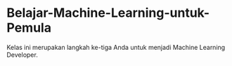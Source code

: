 # Belajar-Machine-Learning-untuk-Pemula
Kelas ini merupakan langkah ke-tiga Anda untuk menjadi Machine Learning Developer.
